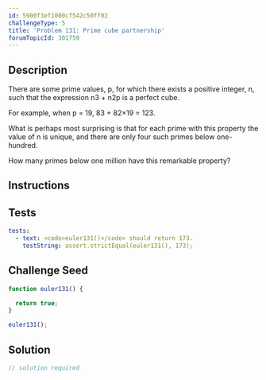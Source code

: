 ```yaml
---
id: 5900f3ef1000cf542c50ff02
challengeType: 5
title: 'Problem 131: Prime cube partnership'
forumTopicId: 301759
---
```


## Description

<section id='description'>

There are some prime values, p, for which there exists a positive integer, n, such that the expression n3 + n2p is a perfect cube.

For example, when p = 19, 83 + 82×19 = 123.

What is perhaps most surprising is that for each prime with this property the value of n is unique, and there are only four such primes below one-hundred.

How many primes below one million have this remarkable property?

</section>

## Instructions

<section id='instructions'>

</section>

## Tests

<section id='tests'>

```yml
tests:
  - text: <code>euler131()</code> should return 173.
    testString: assert.strictEqual(euler131(), 173);

```

</section>

## Challenge Seed

<section id='challengeSeed'>

<div id='js-seed'>

```js
function euler131() {

  return true;
}

euler131();
```

</div>

</section>

## Solution

<section id='solution'>

```js
// solution required
```

</section>
